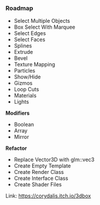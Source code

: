 ### Roadmap

- Select Multiple Objects
- Box Select With Marquee
- Select Edges
- Select Faces
- Splines
- Extrude
- Bevel
- Texture Mapping
- Particles
- Show/Hide
- Gizmos
- Loop Cuts
- Materials
- Lights

**Modifiers**

- Boolean
- Array
- Mirror

**Refactor**

- Replace Vector3D with glm::vec3
- Create Empty Template
- Create Render Class
- Create Interface Class
- Create Shader Files

Link: https://corydalis.itch.io/3dbox